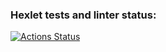 ### Hexlet tests and linter status:
[![Actions Status](https://github.com/malafeev7/frontend-project-lvl1/workflows/hexlet-check/badge.svg)](https://github.com/malafeev7/frontend-project-lvl1/actions)